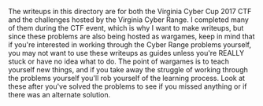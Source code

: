 The writeups in this directory are for both the Virginia Cyber Cup 2017 CTF and the challenges hosted by the Virginia Cyber Range. 
I completed many of them during the CTF event, which is why I want to make writeups, but since these problems are also being hosted 
as wargames, keep in mind that if you're interested in working through the Cyber Range problems yourself, you may not want to use 
these writeups as guides unless you're REALLY stuck or have no idea what to do. The point of wargames is to teach yourself new things, 
and if you take away the struggle of working through the problems yourself you'll rob yourself of the learning process. Look at these after you've solved the problems to see if you missed anything or if there was an alternate solution.
